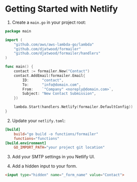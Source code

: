 # Getting Started with Netlify

1. Create a `main.go` in your project root:
```go
package main

import (
	"github.com/aws/aws-lambda-go/lambda"
	"github.com/djatwood/formailer"
	"github.com/djatwood/formailer/handlers"
)

func main() {
	contact := formailer.New("Contact")
	contact.AddEmail(formailer.Email{
		ID:      "contact",
		To:      "info@domain.com",
		From:    `"Company" <noreply@domain.com>`,
		Subject: "New Contact Submission",
	})

	lambda.Start(handlers.Netlify(formailer.DefaultConfig))
}
```
2. Update your `netlify.toml`:
```toml
[build]
    build="go build -o functions/formailer"
    functions="functions" 
[build.environment]
    GO_IMPORT_PATH="your project git location"
```

3. Add your SMTP settings in you Netlify UI.

4. Add a hidden input to your form.
```html
<input type="hidden" name="_form_name" value="Contact">
```